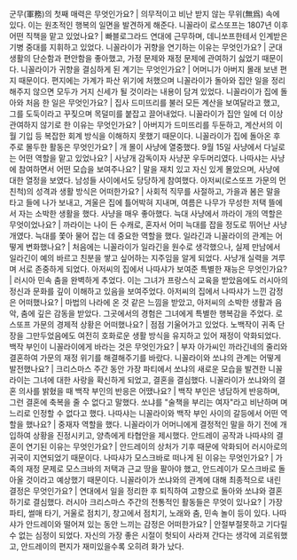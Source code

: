 군무(軍務)의 첫째 매력은 무엇인가요?	| 의무적이고 비난 받지 않는 무위(無爲) 속에 있다. 이는 원초적인 행복의 일면을 발견하게 해준다.
니꼴라이 로스또프는 1807년 이후 어떤 직책을 맡고 있었나요?	| 빠블로그라드 연대에 근무하며, 데니쏘프한테서 인계받은 기병 중대를 지휘하고 있었다.
니꼴라이가 귀향을 연기하는 이유는 무엇인가요?	| 군대 생활의 단순함과 편안함을 좋아했고, 가정 문제와 재정 문제에 관여하기 싫었기 때문이다.
니꼴라이가 귀향을 결심하게 된 계기는 무엇인가요?	| 어머니가 아버지 몰래 보낸 편지 때문이다. 편지에는 가계가 파산 위기에 처했으며 니꼴라이가 돌아와 집안 일을 정리해주지 않으면 모두가 거지 신세가 될 것이라는 내용이 담겨 있었다.
니꼴라이가 집에 돌아와 처음 한 일은 무엇인가요?	| 집사 드미뜨리를 불러 모든 계산을 보여달라고 했고, 그를 도둑이라고 꾸짖으며 목덜미를 붙잡고 끌어내었다.
니꼴라이가 집안 일에 더 이상 관여하지 않기로 한 이유는 무엇인가요?	| 아버지가 드미뜨리를 두둔하고, 계산서의 이월 기입 등 복잡한 회계 방식을 이해하지 못했기 때문이다.
니꼴라이가 집에 돌아온 후 주로 몰두한 활동은 무엇인가요?	| 개 몰이 사냥에 열중했다.
9월 15일 사냥에서 다닐로는 어떤 역할을 맡고 있었나요?	| 사냥개 감독이자 사냥꾼 우두머리였다.
나따샤는 사냥에 참여하면서 어떤 모습을 보여주나요?	| 말을 재치 있고 자신 있게 몰았으며, 사냥에 대한 열정을 보였다. 남성들 사이에서도 당당하게 참여했다.
아저씨(로스또프 가문의 먼 친척)의 성격과 생활 방식은 어떠한가요?	| 사회적 직무를 사절하고, 가을과 봄은 말을 타고 들에 나가 보내고, 겨울은 집에 틀어박혀 지내며, 여름은 나무가 무성한 저택 뜰에서 자는 소박한 생활을 했다. 사냥을 매우 좋아했다.
늑대 사냥에서 까라이 개의 역할은 무엇이었나요?	| 까라이는 나이 든 수캐로, 혼자서 어미 늑대를 잡을 정도로 뛰어난 사냥개였다. 늑대를 쫓아 물어 잡는 데 중요한 역할을 했다.
일라긴과 니꼴라이의 관계는 어떻게 변화했나요?	| 처음에는 니꼴라이가 일라긴을 원수로 생각했으나, 실제 만남에서 일라긴이 예의 바르고 친분을 쌓고 싶어하는 지주임을 알게 되었다. 사냥개 실력을 겨루며 서로 존중하게 되었다.
아저씨의 집에서 나따샤가 보여준 특별한 재능은 무엇인가요?	| 러시아 민속 춤을 완벽하게 추었다. 이는 그녀가 프랑스식 교육을 받았음에도 러시아의 정신과 문화를 깊이 이해하고 있음을 보여주었다.
아저씨의 집에서 나따샤가 느낀 감정은 어떠했나요?	| 마법의 나라에 온 것 같은 느낌을 받았고, 아저씨의 소박한 생활과 음악, 춤에 깊은 감동을 받았다. 그곳에서의 경험은 그녀에게 특별한 행복감을 주었다.
로스또프 가문의 경제적 상황은 어떠했나요?	| 점점 기울어가고 있었다. 노백작이 귀족 단장을 그만두었음에도 여전히 호화로운 생활 방식을 유지하고 있어 재정이 악화되었다.
백작 부인이 니꼴라이에게 바라는 것은 무엇인가요?	| 부자 아가씨인 까라긴네의 줄리와 결혼하여 가문의 재정 위기를 해결해주기를 바랐다.
니꼴라이와 쏘냐의 관계는 어떻게 발전했나요?	| 크리스마스 주간 동안 가장 파티에서 쏘냐의 새로운 모습을 발견한 니꼴라이는 그녀에 대한 사랑을 확신하게 되었고, 결혼을 결심했다.
니꼴라이가 쏘냐와의 결혼 의사를 밝혔을 때 백작 부인의 반응은 어땠나요?	| 백작 부인은 냉담하게 반응하며, 그런 결혼에 축복을 줄 수 없다고 말했다. 쏘냐를 "술책을 부리는 여자"라고 비난하며 며느리로 인정할 수 없다고 했다.
나따샤는 니꼴라이와 백작 부인 사이의 갈등에서 어떤 역할을 했나요?	| 중재자 역할을 했다. 니꼴라이가 어머니에게 결정적인 말을 하기 전에 개입하여 상황을 진정시키고, 양측에게 타협안을 제시했다.
안드레이 공작과 나따샤의 결혼이 연기된 이유는 무엇인가요?	| 안드레이의 상처가 기후 때문에 악화되어 러시아로의 귀국이 지연되었기 때문이다.
나따샤가 모스크바로 떠나게 된 이유는 무엇인가요?	| 가족의 재정 문제로 모스크바의 저택과 근교 땅을 팔아야 했고, 안드레이가 모스크바로 돌아올 것이라고 예상했기 때문이다.
니꼴라이가 쏘냐와의 관계에 대해 최종적으로 내린 결정은 무엇인가요?	| 연대에서 일을 정리한 후 퇴직하여 고향으로 돌아와 쏘냐와 결혼하기로 결심했다.
러시아 크리스마스 주간의 전통적인 활동들은 무엇이 있나요?	| 가장 파티, 썰매 타기, 거울로 점치기, 창고에서 점치기, 노래와 춤, 민속 놀이 등이 있다.
나따샤가 안드레이와 떨어져 있는 동안 느끼는 감정은 어떠한가요?	| 안절부절못하고 기다릴 수 없는 심정이 되었다. 자신의 가장 좋은 시절이 헛되이 사라져 간다는 생각에 괴로워했고, 안드레이의 편지가 재미있을수록 오히려 화가 났다.